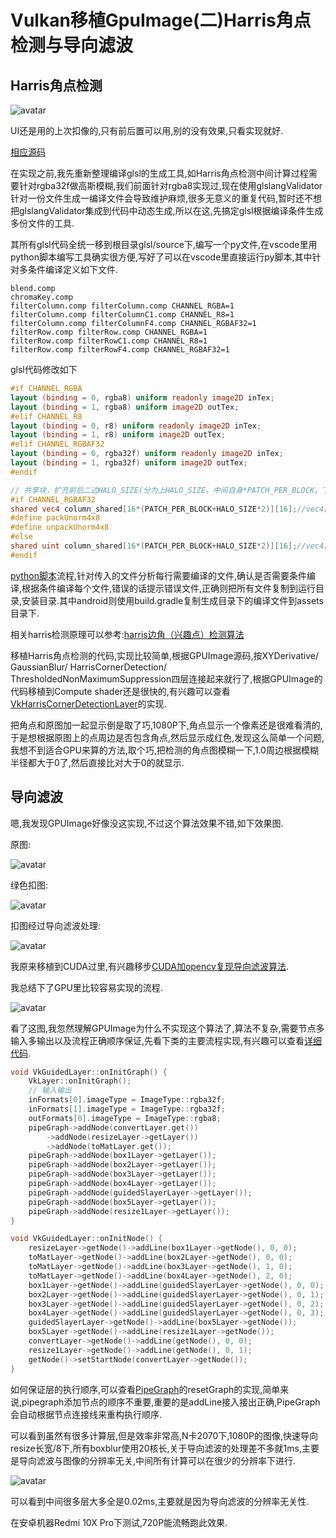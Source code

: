 # Vulkan移植GpuImage(二)Harris角点检测与导向滤波

## Harris角点检测

![avatar](../images/harris_1.jpg "Harris角点检测")

UI还是用的上次扣像的,只有前后置可以用,别的没有效果,只看实现就好.

[相应源码](https://github.com/xxxzhou/aoce/blob/master/code/aoce_vulkan_extra/layer/VkHarrisCornerDetectionLayer.cpp)

在实现之前,我先重新整理编译glsl的生成工具,如Harris角点检测中间计算过程需要针对rgba32f做高斯模糊,我们前面针对rgba8实现过,现在使用glslangValidator针对一份文件生成一编译文件会导致维护麻烦,很多无意义的重复代码,暂时还不想把glslangValidator集成到代码中动态生成,所以在这,先搞定glsl根据编译条件生成多份文件的工具.

其所有glsl代码全统一移到根目录glsl/source下,编写一个py文件,在vscode里用python脚本编写工具确实很方便,写好了可以在vscode里直接运行py脚本,其中针对多条件编译定义如下文件.

```text
blend.comp
chromaKey.comp
filterColumn.comp filterColumn.comp CHANNEL_RGBA=1
filterColumn.comp filterColumnC1.comp CHANNEL_R8=1
filterColumn.comp filterColumnF4.comp CHANNEL_RGBAF32=1
filterRow.comp filterRow.comp CHANNEL_RGBA=1
filterRow.comp filterRowC1.comp CHANNEL_R8=1
filterRow.comp filterRowF4.comp CHANNEL_RGBAF32=1
```

glsl代码修改如下

```glsl
#if CHANNEL_RGBA
layout (binding = 0, rgba8) uniform readonly image2D inTex;
layout (binding = 1, rgba8) uniform image2D outTex;
#elif CHANNEL_R8
layout (binding = 0, r8) uniform readonly image2D inTex;
layout (binding = 1, r8) uniform image2D outTex;
#elif CHANNEL_RGBAF32
layout (binding = 0, rgba32f) uniform readonly image2D inTex;
layout (binding = 1, rgba32f) uniform image2D outTex;
#endif

// 共享块，扩充前后二边HALO_SIZE(分为上HALO_SIZE，中间自身*PATCH_PER_BLOCK，下HALO_SIZE)
#if CHANNEL_RGBAF32
shared vec4 column_shared[16*(PATCH_PER_BLOCK+HALO_SIZE*2)][16];//vec4[local_size_y][local_size_x]
#define packUnorm4x8
#define unpackUnorm4x8
#else
shared uint column_shared[16*(PATCH_PER_BLOCK+HALO_SIZE*2)][16];//vec4[local_size_y][local_size_x]
#endif
```

[python脚本](https://github.com/xxxzhou/aoce/blob/master/glsl/compileglsl.py)流程,针对传入的文件分析每行需要编译的文件,确认是否需要条件编译,根据条件编译每个文件,错误的话提示错误文件,正确则把所有文件复制到运行目录,安装目录.其中android则使用build.gradle复制生成目录下的编译文件到assets目录下.

相关harris检测原理可以参考:[harris边角（兴趣点）检测算法](https://zhuanlan.zhihu.com/p/42490675)

移植Harris角点检测的代码,实现比较简单,根据GPUImage源码,按XYDerivative/ GaussianBlur/ HarrisCornerDetection/ ThresholdedNonMaximumSuppression四层连接起来就行了,根据GPUImage的代码移植到Compute shader还是很快的,有兴趣可以查看[VkHarrisCornerDetectionLayer](https://github.com/xxxzhou/aoce/blob/master/code/aoce_vulkan_extra/layer/VkHarrisCornerDetectionLayer.cpp)的实现.

把角点和原图加一起显示倒是取了巧,1080P下,角点显示一个像素还是很难看清的,于是想根据原图上的点周边是否包含角点,然后显示成红色,发现这么简单一个问题,我想不到适合GPU来算的方法,取个巧,把检测的角点图模糊一下,1.0周边根据模糊半径都大于0了,然后直接比对大于0的就显示.

## 导向滤波

嗯,我发现GPUImage好像没这实现,不过这个算法效果不错,如下效果图.

原图:

![avatar](../images/guidedtest_1.png "要扣像的图")

绿色扣图:

![avatar](../images/guidedtest_2.png "绿色扣图")

扣图经过导向滤波处理:

![avatar](../images/guidedtest_3.png "导向滤波处理")

我原来移植到CUDA过里,有兴趣移步[CUDA加opencv复现导向滤波算法](https://www.cnblogs.com/zhouxin/p/10203954.html).

我总结下了GPU里比较容易实现的流程.

![avatar](../images/guided_process.png "导向滤波流程")

看了这图,我忽然理解GPUImage为什么不实现这个算法了,算法不复杂,需要节点多输入多输出以及流程正确顺序保证,先看下类的主要流程实现,有兴趣可以查看[详细代码](https://github.com/xxxzhou/aoce/blob/master/code/aoce_vulkan_extra/layer/VkGuidedLayer.cpp).

```c++
void VkGuidedLayer::onInitGraph() {
    VkLayer::onInitGraph();
    // 输入输出
    inFormats[0].imageType = ImageType::rgba32f;
    inFormats[1].imageType = ImageType::rgba32f;
    outFormats[0].imageType = ImageType::rgba8;
    pipeGraph->addNode(convertLayer.get())
        ->addNode(resizeLayer->getLayer())
        ->addNode(toMatLayer.get());
    pipeGraph->addNode(box1Layer->getLayer());
    pipeGraph->addNode(box2Layer->getLayer());
    pipeGraph->addNode(box3Layer->getLayer());
    pipeGraph->addNode(box4Layer->getLayer());
    pipeGraph->addNode(guidedSlayerLayer->getLayer());
    pipeGraph->addNode(box5Layer->getLayer());
    pipeGraph->addNode(resize1Layer->getLayer());
}

void VkGuidedLayer::onInitNode() {
    resizeLayer->getNode()->addLine(box1Layer->getNode(), 0, 0);
    toMatLayer->getNode()->addLine(box2Layer->getNode(), 0, 0);
    toMatLayer->getNode()->addLine(box3Layer->getNode(), 1, 0);
    toMatLayer->getNode()->addLine(box4Layer->getNode(), 2, 0);
    box1Layer->getNode()->addLine(guidedSlayerLayer->getNode(), 0, 0);
    box2Layer->getNode()->addLine(guidedSlayerLayer->getNode(), 0, 1);
    box3Layer->getNode()->addLine(guidedSlayerLayer->getNode(), 0, 2);
    box4Layer->getNode()->addLine(guidedSlayerLayer->getNode(), 0, 3);
    guidedSlayerLayer->getNode()->addLine(box5Layer->getNode());
    box5Layer->getNode()->addLine(resize1Layer->getNode());
    convertLayer->getNode()->addLine(getNode(), 0, 0);
    resize1Layer->getNode()->addLine(getNode(), 0, 1);
    getNode()->setStartNode(convertLayer->getNode());
}
```

如何保证层的执行顺序,可以查看[PipeGraph](https://github.com/xxxzhou/aoce/blob/master/code/aoce/Layer/PipeGraph.cpp)的resetGraph的实现,简单来说,pipegraph添加节点的顺序不重要,重要的是addLine接入接出正确,PipeGraph会自动根据节点连接线来重构执行顺序.

可以看到虽然有很多计算层,但是效率非常高,N卡2070下,1080P的图像,快速导向resize长宽/8下,所有boxblur使用20核长,关于导向滤波的处理差不多就1ms,主要是导向滤波与图像的分辨率无关,中间所有计算可以在很少的分辨率下进行.

![avatar](../images/guidedtest_nsight.png "导向滤波性能图")

可以看到中间很多层大多全是0.02ms,主要就是因为导向滤波的分辨率无关性.

在安卓机器Redmi 10X Pro下测试,720P能流畅跑此效果.
